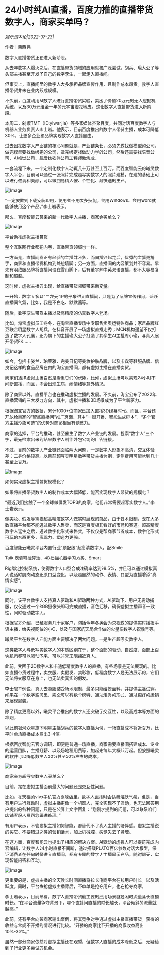 # 24小时纯AI直播，百度力推的直播带货数字人，商家买单吗？

*娱乐资本论|2022-07-23|*

作者｜西西弗

数字人直播带货正在进入新阶段。

从去年数字人爆火之后，在直播带货领域的应用就被广泛尝试，胡兵、瑜大公子等头部主播甚至开发了自己的数字孪生，一起走入直播间。

但事实上，直播间里的数字人大多承担品牌宣传作用，且制作成本昂贵。数字人直播带货并未在业内形成规模。

不久前，百度利用AI数字人进行直播带货实验，卖出了价值20万元的无人挖掘机系统，以及30万元租金一年的元宇宙虚拟地皮。这让数字人直播带货进入新阶段。

本周二，剁椒TMT（ID:ylwanjia）等多家媒体齐聚百度，共同对话百度数字人与机器人业务负责人李士岩。他表示，目前百度推出的数字人带货主播，成本可降低30%，让更多企业和品牌实现数字人直播自由。

过去困扰数字人产业链的核心问题就是，产业链条长，必须先做找做模型的公司，做完模型要找做绑定的公司，做完绑定找做动力学的公司，然后还需要找语音公司、AI视觉公司，最后找软件公司工程师做集成。

一套流程下来，一个定制化数字人动辄几十万甚至上百万。而百度智能云的曦灵数字人平台，目前可以通过一张照片完成超写实数字人的照片建模，在建的基础上可以进行微调和美颜，可以做到高精人像、个性化、超快速的生产。

![Image](https://p3.toutiaoimg.com/origin/tos-cn-i-qvj2lq49k0/b484030d9f2c4ddb8bcaebdce3932cde?from=pc)

“一定要做到下载安装即用，使用者不用太多技能，会用Windows、会用Word就能够使用这个产品。”李士岩表示。

那么，百度智能云带来的新一代数字人主播，商家会买单么？

![Image](https://p3.toutiaoimg.com/origin/tos-cn-i-qvj2lq49k0/004ee932e9b34f4abe1aa51bce23c1ef?from=pc)

平台助推虚拟主播带货

整个互联网行业都在内卷，直播带货领域也一样。

一方面是，直播间真正有经验的主播并不多，而自播兴起之后，优秀的主播更抢手，商家和直播带货机构到处挖墙脚；另一方面，直播间的内容策划并不容易。早先有羽绒服品牌将直播间设在雪山脚下，后有董宇辉中英双语直播，都不太容易复制和超越。

这时候，虚拟主播的出现，给直播带货领域带来新变量。

一开始，数字人多以“二次元”IP的形象进入直播间，只是为了品牌宣传作用，活跃直播间气氛，比如，我是不白吃、默默酱等。

随后，数字孪生带货主播以及高精度的仿真数字人登场。

比如，淘宝虚拟员工冬冬，在淘宝直播专场中专职售卖奥运特许商品；家居品牌红豆联合明星数字人胡兵，在抖音开展了一场虚拟直播走秀；MCN机构遥望不仅打造了数字人孔襄，还为旗下的主播瑜大公子打造了其孪生AI主播周小瑜，与真人展开带货PK……

![Image](https://p3.toutiaoimg.com/origin/tos-cn-i-qvj2lq49k0/d1e008d206044f5db7bb22776860ca5c?from=pc)

如今，包括卡姿兰、珀莱雅、完美日记等美妆护肤品牌，以及卡宾等鞋服品牌、信良记这样的食品品牌在内的淘宝直播间，都有虚拟主播在直播卖货。

商家们选择虚拟主播自然是看重它们的优势，比如，虚拟主播可以实现24小时不间断直播，而且，不会出现生病、闹情绪等意外情况。

除了商家以外，直播平台也在推动虚拟主播的发展。不久前，淘宝公布了2022年直播营销的三大发力方向，其中，虚拟主播和3D场景成为了平台新驱力。

根据淘宝官方的数据，累计1000+位商家已加入直播3D绿幕时代。而且，平台还开放给商家的“智能直播间”推广页面，其中“一键开播，智能生成脚本”、“多个官方主播形象可选”的优势对商家相当有诱惑力。

商家的选择，平台的推动，甚至催生了数字人产业链的发展。搜索“数字人”三个字，最先检索出来的结果数字人制作外包公司的广告链接。

不过，目前的数字人产业链还面临两大问题，一是数字人形象不高清，交互体验差；二是价格较高。以目前超写实明星数字带货主播为例，定制费用可能达到几十甚至上百万。

![Image](https://p3.toutiaoimg.com/origin/tos-cn-i-qvj2lq49k0/d605a44187a6460a9849af9dcc305235?from=pc)

如何实现虚拟主播带货规模化？

如果将直播带货数字人的制作成本大幅降低，能否实现数字人带货的规模化？

“最近我们接触了一个全球做假发TOP3的商家，他们非常需要超写实数字人。”李士岩表示。

像美妆、假发等需要超高精度数字人做实时展现的商品，由于技术限制，现在大多数直播平台都不能通过数字人售卖，而这是百度极其看好的市场和赛道。超高精度数字人诞生之后，通过数字化形式来售卖，不仅仅是帮商家节省成本，数字化形式可玩的东西更多，表现力、塑造力更强。

百度智能云曦灵平台内置行业“顶配级”超高清数字人，配Smile

 Talk 表情可控算法、4D扫描机器学习方案、Smart 

Rig绑定控制系统，使得数字人口型合成准确率达到98.5%，并且可以通过模拟真人说话时肌肉动态还原口型变化，以及超自然的动作、表情、口型为直播增添“真情实感”。

![Image](https://p3.toutiaoimg.com/origin/tos-cn-i-qvj2lq49k0/f53998a775a94737b3cee7a2a213a8d7?from=pc)

同时，该平台数字人支持真人驱动和AI驱动两种方式，AI驱动下，用户无需动捕服，仅仅通过一个RGB摄像头即可完成直播，音色迁移，确保虚拟主播声音一致性，同时驱动数字人。

根据官方介绍，已经服务几十家客户，包括今年冬奥会为央视做的提供实时播报手语主播，给央视网做的小C，以及与国家航天局合作做的火星车数字人祝融号等。

曦灵平台在数字人产能方面主要解决了两大问题。一是生产超写实数字人。

这类数字人与低写实数字人的本质区别在于，整个面部的驱动、自然度、面部上百块肌肉都可以驱动下来，可以非常无限接近真人。

此前，受困于2D数字人和卡通低精度数字人的直播，有些场景是无法展现的。比如直播带货过程中，卖衣服、卖假发、卖彩妆，低精度数字人是无法展示的，它们无法将衣服穿在身上，也无法卖真实的假发。

李士岩举例说，真人去卖服装受场地限制，最多只能给摸面料，并提供主播试穿。如果在一个数字空间里，完全可以有数个模特，通过走秀的形式，通过更好的运镜来展现服装。

除了精度更高以外，曦灵平台推出的数字人还突破了交互性，以及高成本等方面的难题。

以此前银河众星旗下明星主播胡兵的数字人直播为例，一场直播成本将近百万，比平时单场直播成本高出3-4倍。

根据百度智能云官方调研，即便是普通一场直播，商家需要直播间搭建成本、专业的运营团队，主播月薪、以及场地租用费等，加起来每年大概15万起。但按照曦灵的软件可以降低数字人30%甚至50%左右的成本。

![Image](https://p3.toutiaoimg.com/origin/tos-cn-i-qvj2lq49k0/c24da81502ac46558f129a648f378bed?from=pc)

商家会为超写实数字人买单么？

目前，摆在虚拟主播面前最大的问题还是交互性问题。

比如，在天猫的vivo手机官方旗舰店里，数字人直播时会跳舞活跃气氛，但是，当有用户进行互动时，虚拟主播更像一个机器人，完全实现不了互动，也无法回答用户提出的各种问题，只是在公屏上文字回复：“您刚才提到的问题，可以联系咱们店铺客服人员帮您跟进处理。”

有用户表示，不管虚拟主播如何智能，都替代不了真人主播的陪伴感。虚拟主播说的买它、不要错过之类的营销话术，加上机械腔，感觉失去了灵魂。

在这方面，百度智能云也提出了相应的解决方案。AI驱动的虚拟人可以提前完成内容编辑，让数字人24小时直播不间断，通过搭载PLATO百亿参数对话大模型，保证消费者在任何时候进入直播间，都有专属的数字人主播展示产品，随时聊天，实现智能问答和互动。

![Image](https://p3.toutiaoimg.com/origin/tos-cn-i-qvj2lq49k0/834e6a39181348328af242a9db583160?from=pc)

更重要的是，虚拟主播的全天候长时间直播将拉长电商平台在线用户时长，以及活跃度。同时，平台争抢虚拟主播背后，不单单是抢夺用户，也在抢夺商家。

李士岩表示，目前来看，数字人直播带货最主要的应用场景就是闲时流量延长直播时长。“在平台流量争夺背景下，哪个直播间直播的时长越长，平台倾斜的流量就越高。”

此前，还有平台向某商家输出案例，将其竞争对手通过虚拟主播直播带货，获得的收益与常规不开播的情况进行比较。“开播的商家比不开播的商家收益高出10%-30%。”

虽然一部分商家依然对虚拟主播还在观望，但数字人直播的成本降低之后，无疑给到了行业更多尝试的机会。

